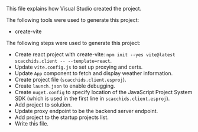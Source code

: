 This file explains how Visual Studio created the project.

The following tools were used to generate this project:
- create-vite

The following steps were used to generate this project:
- Create react project with create-vite: `npm init --yes vite@latest scacchids.client -- --template=react`.
- Update `vite.config.js` to set up proxying and certs.
- Update `App` component to fetch and display weather information.
- Create project file (`scacchids.client.esproj`).
- Create `launch.json` to enable debugging.
- Create `nuget.config` to specify location of the JavaScript Project System SDK (which is used in the first line in `scacchids.client.esproj`).
- Add project to solution.
- Update proxy endpoint to be the backend server endpoint.
- Add project to the startup projects list.
- Write this file.
